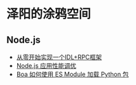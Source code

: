 # 泽阳的涂鸦空间

## Node.js
- [从零开始实现一个IDL+RPC框架](https://github.com/rickyes/rickyes.github.io/issues/1)
- [Node.js 应用性能调优](https://github.com/rickyes/rickyes.github.io/issues/4)
- [Boa 如何使用 ES Module 加载 Python 包](https://www.ricky.im/2020/05/18/nodejs-esm-loader/)